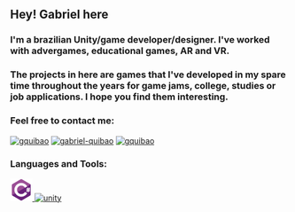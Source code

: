 <h2 align="left">Hey! Gabriel here</h2>
<h3 align="left">I'm a brazilian Unity/game developer/designer. I've worked with advergames, educational games, AR and VR. </h3>
<h3 align="left">The projects in here are games that I've developed in my spare time throughout the years for game jams, college, studies or job applications. I hope you find them interesting. </h3>

<h3 align="left">Feel free to contact me:</h3>
<p align="left">
<a href="https://twitter.com/gquibao" target="blank"><img align="center" src="https://raw.githubusercontent.com/rahuldkjain/github-profile-readme-generator/master/src/images/icons/Social/twitter.svg" alt="gquibao" height="30" width="40" /></a>
<a href="https://linkedin.com/in/gabriel-quibao" target="blank"><img align="center" src="https://raw.githubusercontent.com/rahuldkjain/github-profile-readme-generator/master/src/images/icons/Social/linked-in-alt.svg" alt="gabriel-quibao" height="30" width="40" /></a>
<a href="https://instagram.com/gquibao" target="blank"><img align="center" src="https://raw.githubusercontent.com/rahuldkjain/github-profile-readme-generator/master/src/images/icons/Social/instagram.svg" alt="gquibao" height="30" width="40" /></a>
</p>

<h3 align="left">Languages and Tools:</h3>
<p align="left"> <a href="https://www.w3schools.com/cs/" target="_blank"> <img src="https://raw.githubusercontent.com/devicons/devicon/master/icons/csharp/csharp-original.svg" alt="csharp" width="40" height="40"/> </a> <a href="https://unity.com/" target="_blank"> <img src="https://www.vectorlogo.zone/logos/unity3d/unity3d-icon.svg" alt="unity" width="40" height="40"/> </a> </p>
